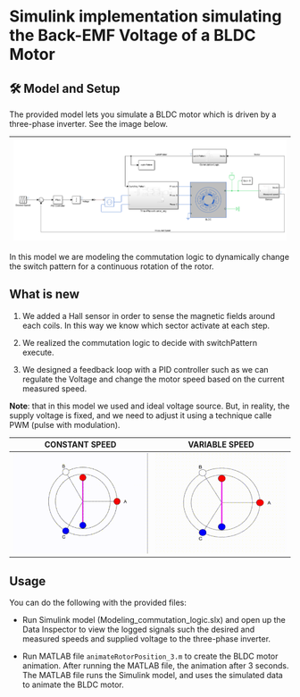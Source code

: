# Simulink implementation simulating the Back-EMF Voltage of a BLDC Motor


## 🛠 Model and Setup

The provided model lets you simulate a BLDC motor which is driven by a three-phase inverter. See the image below.


| ![](block_diagram.png) |
| :---------------: |

In this model we are modeling the commutation logic to dynamically change the switch pattern for a continuous rotation of the rotor.

## What is new
1. We added a Hall sensor in order to sense the magnetic fields around each coils. In this way we know which sector activate at each step.

2. We realized the commutation logic to decide with switchPattern execute.

3. We designed a feedback loop with a PID controller such as we can regulate the Voltage and change the motor speed based on the current measured speed.

__Note__: that in this model we used and ideal voltage source. But, in reality, the supply voltage is fixed, and we need to adjust it using a technique calle PWM (pulse with modulation).

| CONSTANT SPEED           | VARIABLE SPEED         |
| :--------------:         | :--------:             |
| ![](const_animation.gif) | ![](dyn_animation.gif) |

## Usage

You can do the following with the provided files:

- Run Simulink model (Modeling_commutation_logic.slx) and open up the Data Inspector to view the logged signals such the desired and measured speeds and supplied voltage to the three-phase inverter.

- Run MATLAB file `animateRotorPosition_3.m` to create the BLDC motor animation. After running the MATLAB file, the animation after 3 seconds. The MATLAB file runs the Simulink model, and uses the simulated data to animate the BLDC motor.